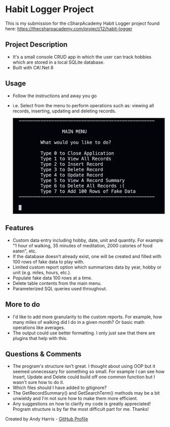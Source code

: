 
# Habit Logger Project

This is my submission for the cSharpAcademy Habit Logger project found here: https://thecsharpacademy.com/project/12/habit-logger

## Project Description
  - It's a small console CRUD app in which the user can track hobbies which are stored in a local SQLite database.
  - Built with C#/.Net 8


## Usage
  - Follow the instructions and away you go
  - i.e. Select from the menu to perform operations such as: viewing all records, inserting, updating and deleting records.

    <!-- ![Game Menu](./images/gamemenu.png) -->
    <img src="./images/gamemenu.png" alt="Game Menu" width="500"/>



## Features
   - Custom data entry including hobby, date, unit and quantity. For example "1 hour of walking, 35 minutes of meditation, 2000 calories of food eaten", etc.
   - If the database doesn't already exist, one will be created and filled with 100 rows of fake data to play with.
   - Limited custom report option which summarizes data by year, hobby or unit (e.g. miles, hours, etc.). 
   - Populate fake data 100 rows at a time.
   - Delete table contents from the main menu.
   - Parameterized SQL queries used throughout.


## More to do
  - I'd like to add more granularity to the custom reports. For example, how many miles of walking did I do in a given month? Or basic math operations like averages.
  - The output could use better formatting. I only just saw that there are plugins that help with this. 


## Questions & Comments
  - The program's structure isn't great. I thought about using OOP but it seemed unnecessary for something so small. For example I can see how Insert, Update and Delete could build off one common function but I wasn't sure how to do it.
  - Which files should I have added to gitignore?
  - The GetRecordSummary() and GetSearchTerm() methods may be a bit unwieldy and I'm not sure how to make them more efficient.
  - Any suggestions on how to clarify my code is greatly appreciated! Program structure is by far the most difficult part for me. Thanks!


Created by Andy Harris - [GitHub Profile](https://github.com/harris-andy)